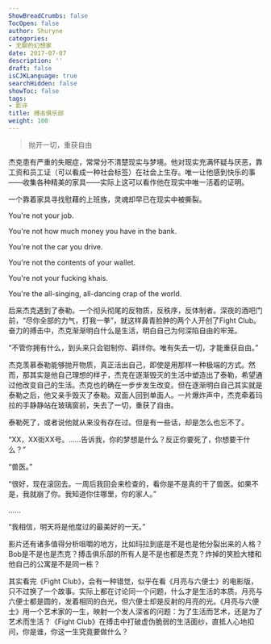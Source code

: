 ```yaml
---
ShowBreadCrumbs: false
TocOpen: false
author: Shuryne
categories:
- 无聊的幻想家
date: 2017-07-07
description: ''
draft: false
isCJKLanguage: true
searchHidden: false
showToc: false
tags:
- 影评
title: 搏击俱乐部
weight: 100
---
```


> 抛开一切，重获自由

<!--more-->



杰克患有严重的失眠症，常常分不清楚现实与梦境。他对现实充满怀疑与厌恶，靠工资和员工证（可以看成一种社会标签）在社会上生存。唯一让他感到快乐的事——收集各种精美的家具——实际上这可以看作他在现实中唯一活着的证明。

一个靠着家具寻找慰藉的上班族，灵魂却早已在现实中被撕裂。

You're not your job.

You're not how much money you have in the bank.

You're not the car you drive.

You're not the contents of your wallet.

You're not your fucking khais.

You're the all-singing, all-dancing crap of the world.


后来杰克遇到了泰勒。一个彻头彻尾的反物质，反秩序，反体制者。深夜的酒吧门前，“尽你全部的力气，打我一拳”，就这样鼻青脸肿的两个人开创了Fight Club。奋力的搏击中，杰克渐渐明白什么是生活，明白自己为何深陷自由的牢笼。

“不管你拥有什么，到头来只会钳制你、羁绊你。唯有失去一切，才能重获自由。”

杰克羡慕泰勒能够抛开物质，真正活出自己，即使是用那样一种极端的方式。然而，那其实是他自己理想的样子，杰克在逐渐毁灭的生活中塑造出了泰勒，希望通过他改变自己的生活。杰克也的确在一步步发生改变。但在逐渐明白自己其实就是泰勒之后，他又亲手毁灭了泰勒。双面人回到单面人。一片爆炸声中，杰克牵着玛拉的手静静站在玻璃窗前，失去了一切，重获了自由。

泰勒死了，或者说他就从来没有存在过。但是有一些话，却是怎么也忘不了。

“XX，XX街XX号。......告诉我，你的梦想是什么？反正你要死了，你想要干什么？”

“兽医。”

“很好，现在滚回去。一周后我回会来检查的，看你是不是真的干了兽医。如果不是，我就崩了你。我知道你住哪里，你的家人。”

......

“我相信，明天将是他度过的最美好的一天。”

影片还有诸多值得分析咀嚼的地方，比如玛拉到底是不是也是他分裂出来的人格？Bob是不是也是杰克？搏击俱乐部的所有人是不是也都是杰克？炸掉的笑脸大楼和他自己的公寓是不是同一栋？

其实看完《Fight Club》，会有一种错觉，似乎在看《月亮与六便士》的电影版，只不过换了一个故事。实际上都在讨论同一个问题，什么才是生活的本质。月亮与六便士都是圆的，发着相同的白光，但六便士却是反射的月亮的光。《月亮与六便士》用一个艺术家的一生，映射一个发人深省的问题：为了生活而艺术，还是为了艺术而生活？《Fight Club》在搏击中打破虚伪脆弱的生活面纱，直抵人心地扣问，你是谁，你这一生究竟要做什么？
